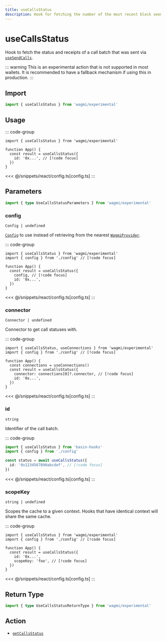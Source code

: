 ```yaml
---
title: useCallsStatus
description: Hook for fetching the number of the most recent block seen.
---
```


<script setup>
const packageName = 'wagmi/experimental'
const actionName = 'getCallsStatus'
const typeName = 'GetCallsStatus'
const TData = 'GetCallsStatusReturnType'
const TError = 'GetCallsStatusErrorType'
</script>

# useCallsStatus

Hook to fetch the status and receipts of a call batch that was sent via [`useSendCalls`](/react/api/hooks/useSendCalls).

::: warning
This is an experimental action that is not supported in most wallets. It is recommended to have a fallback mechanism if using this in production.
:::

## Import

```ts
import { useCallsStatus } from 'wagmi/experimental'
```

## Usage

::: code-group
```tsx [index.tsx]
import { useCallsStatus } from 'wagmi/experimental'

function App() {
  const result = useCallsStatus({
    id: '0x...', // [!code focus]
  })
}
```
<<< @/snippets/react/config.ts[config.ts]
:::

## Parameters

```ts
import { type UseCallsStatusParameters } from 'wagmi/experimental'
```

### config

`Config | undefined`

[`Config`](/react/api/createConfig#config) to use instead of retrieving from the nearest [`WagmiProvider`](/react/api/WagmiProvider).

::: code-group
```tsx [index.tsx]
import { useCallsStatus } from 'wagmi/experimental'
import { config } from './config' // [!code focus]

function App() {
  const result = useCallsStatus({
    config, // [!code focus]
    id: '0x...',
  })
}
```
<<< @/snippets/react/config.ts[config.ts]
:::

### connector

`Connector | undefined`

Connector to get call statuses with.

::: code-group
```tsx [index.tsx]
import { useCallsStatus, useConnections } from 'wagmi/experimental'
import { config } from './config' // [!code focus]

function App() {
  const connections = useConnections()
  const result = useCallsStatus({
    connector: connections[0]?.connector, // [!code focus]
    id: '0x...',
  })
}
```
<<< @/snippets/react/config.ts[config.ts]
:::

### id

`string`

Identifier of the call batch.

::: code-group
```ts [index.ts]
import { useCallsStatus } from 'basin-hooks'
import { config } from './config'

const status = await useCallsStatus({
  id: '0x1234567890abcdef', // [!code focus]
})
```
<<< @/snippets/react/config.ts[config.ts]
:::

### scopeKey

`string | undefined`

Scopes the cache to a given context. Hooks that have identical context will share the same cache.

::: code-group
```tsx [index.tsx]
import { useCallsStatus } from 'wagmi/experimental'
import { config } from './config' // [!code focus]

function App() {
  const result = useCallsStatus({
    id: '0x...',
    scopeKey: 'foo', // [!code focus]
  })
}
```
<<< @/snippets/react/config.ts[config.ts]
:::

<!--@include: @shared/query-options.md-->

## Return Type

```ts
import { type UseCallsStatusReturnType } from 'wagmi/experimental'
```

<!--@include: @shared/query-result.md-->

<!--@include: @shared/query-imports.md-->

## Action

- [`getCallsStatus`](https://viem.sh/experimental/eip5792/getCallsStatus)